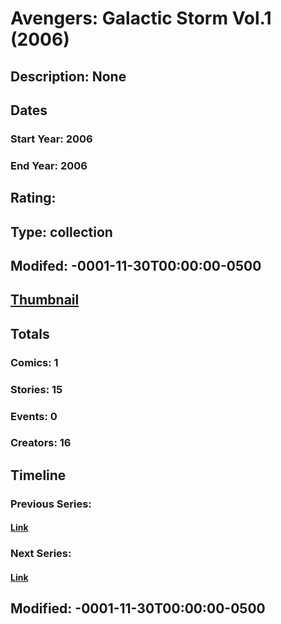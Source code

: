 # Avengers: Galactic Storm Vol.1 (2006)
## Description: None
## Dates
### Start Year: 2006
### End Year: 2006
## Rating: 
## Type: collection
## Modifed: -0001-11-30T00:00:00-0500
## [Thumbnail](http://i.annihil.us/u/prod/marvel/i/mg/c/10/4bc5fd33d2e07.jpg)
## Totals
### Comics: 1
### Stories: 15
### Events: 0
### Creators: 16
## Timeline
### Previous Series: 
#### [Link]()
### Next Series: 
#### [Link]()
## Modified: -0001-11-30T00:00:00-0500